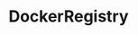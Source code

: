 ---
draft: false
title: DockerRegistry
content:
  id: dockerregistry
  name: DockerRegistry
  logo: /images/development/dev-ops/dockerregistry/logo.png
  website: https://docs.docker.com/registry/
  iframe_website: /website-iframe/development/dev-ops/dockerregistry
  dashboardImage: 
  short_description: Docker Registry is a stateless, highly scalable server side application that stores and lets you distribute Docker images. The Registry is open-source, under the permissive Apache license.
  description: "You should use the Registry if you want to:
tightly control where your images are being stored
fully own your images distribution pipeline
integrate image storage and distribution tightly into your in-house development workflow"
  features:
    - title: 
      description: 
    - title: 
      description: 
    - title: 
      description: 
    - title: 
      description: 
  screenshots:
---